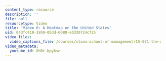 ```yaml
---
content_type: resource
description: ''
file: null
resourcetype: Video
title: 'Video 6: A Heatmap on the United States'
uid: 043fc419-1950-05dd-6080-e3330724c725
video_files:
  video_captions_file: /courses/sloan-school-of-management/15-071-the-analytics-edge-spring-2017/visualization/the-analytical-policeman-visualization-for-law-and-order/video-6-a-heatmap-on-the-united-states/video-6-a-heatmap-on-the-united-states-0/8hBr-bpykso.vtt
video_metadata:
  youtube_id: 8hBr-bpykso
---
```

